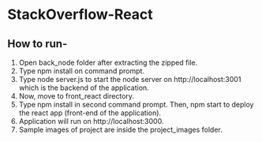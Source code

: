 # StackOverflow-React

## How to run-

1. Open back_node folder after extracting the zipped file.
2. Type npm install on command prompt.
3. Type node server.js to start the node server on http://localhost:3001 which is the backend of the application.
4. Now, move to front_react directory. 
5. Type npm install in second command prompt. Then, npm start to deploy the react app (front-end of the application). 
6. Application will run on http://localhost:3000.
7. Sample images of project are inside the project_images folder.
